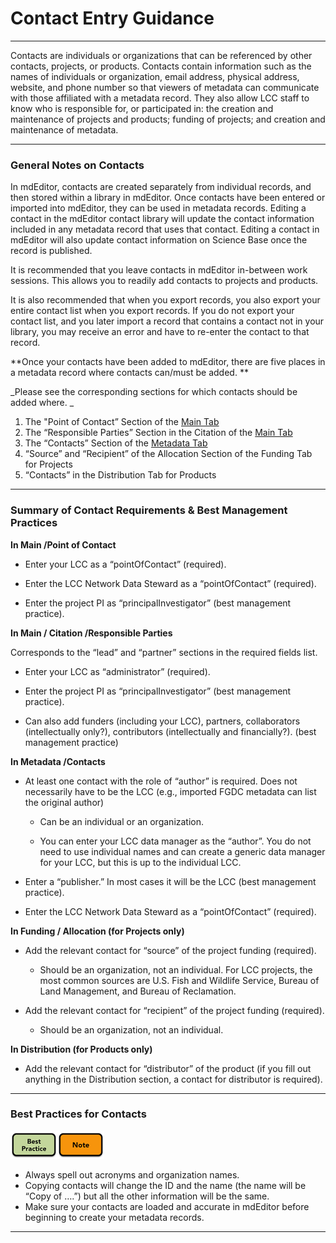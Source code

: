 # Contact Entry Guidance

---

Contacts are individuals or organizations that can be referenced by other contacts, projects, or products. Contacts contain information such as the names of individuals or organization, email address, physical address, website, and phone number so that viewers of metadata can communicate with those affiliated with a metadata record. They also allow LCC staff to know who is responsible for, or participated in: the creation and maintenance of projects and products; funding of projects; and creation and maintenance of metadata.

---

### General Notes on Contacts

In mdEditor, contacts are created separately from individual records, and then stored within a library in mdEditor. Once contacts have been entered or imported into mdEditor, they can be used in metadata records. Editing a contact in the mdEditor contact library will update the contact information included in any metadata record that uses that contact. Editing a contact in mdEditor will also update contact information on Science Base once the record is published.

It is recommended that you leave contacts in mdEditor in-between work sessions. This allows you to readily add contacts to projects and products.

It is also recommended that when you export records, you also export your entire contact list when you export records. If you do not export your contact list, and you later import a record that contains a contact not in your library, you may receive an error and have to re-enter the contact to that record.

**Once your contacts have been added to mdEditor, there are five places in a metadata record where contacts can/must be added. **

_Please see the corresponding sections for which contacts should be added where. _

1. The "Point of Contact” Section of the [Main Tab](/record/main/record-main-copy.md)
2. The “Responsible Parties” Section in the Citation of the [Main Tab](/record/main/record-main-copy.md)
3. The “Contacts” Section of the [Metadata Tab](/record/main/metadata-tab.md)
4. “Source” and “Recipient” of the Allocation Section of the Funding Tab for Projects
5. “Contacts” in the Distribution Tab for Products

---



### Summary of Contact Requirements & Best Management Practices

**In Main /Point of Contact**

* Enter your LCC as a “pointOfContact” \(required\).

* Enter the LCC Network Data Steward as a “pointOfContact” \(required\).

* Enter the project PI as “principalInvestigator” \(best management practice\).



**In Main / Citation /Responsible Parties**

Corresponds to the “lead” and “partner” sections in the required fields list.

* Enter your LCC as “administrator” \(required\).

* Enter the project PI as “principalInvestigator” \(best management practice\).

* Can also add funders \(including your LCC\), partners, collaborators \(intellectually only?\), contributors \(intellectually and financially?\). \(best management practice\)



**In Metadata /Contacts**

* At least one contact with the role of “author” is required. Does not necessarily have to be the LCC \(e.g., imported FGDC metadata can list the original author\)

  * Can be an individual or an organization.

  * You can enter your LCC data manager as the “author”. You do not need to use individual names and can create a generic data manager for your LCC, but this is up to the individual LCC.

* Enter a “publisher.” In most cases it will be the LCC \(best management practice\).

* Enter the LCC Network Data Steward as a “pointOfContact” \(required\).



**In Funding / Allocation \(for Projects only\)**

* Add the relevant contact for “source” of the project funding \(required\).

  * Should be an organization, not an individual. For LCC projects, the most common sources are U.S. Fish and Wildlife Service, Bureau of Land Management, and Bureau of Reclamation.

* Add the relevant contact for “recipient” of the project funding \(required\).

  * Should be an organization, not an individual.



**In Distribution \(for Products only\)**

* Add the relevant contact for “distributor” of the product \(if you fill out anything in the Distribution section, a contact for distributor is required\).

---

### Best Practices for Contacts

![](/assets/best_practice_small.png)![](/assets/note_small.png)

* Always spell out acronyms and organization names.
* Copying contacts will change the ID and the name \(the name will be “Copy of ….”\) but all the other information will be the same.
* Make sure your contacts are loaded and accurate in mdEditor before beginning to create your metadata records. 

---

### 



